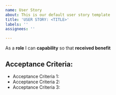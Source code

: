 ```yaml
---
name: User Story
about: This is our default user story template
title: 'USER STORY: <TITLE>'
labels: ''
assignees: ''

---
```


As a **role** I can **capability** so that **received benefit**

## Acceptance Criteria:
- Acceptance Criteria 1:
- Acceptance Criteria 2:
- Acceptance Criteria 3:
